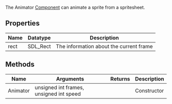 The Animator [Component](Component) can animate a sprite from a spritesheet.

## Properties
| Name | Datatype | Description |
|-------|---|---|
| rect | SDL_Rect | The information about the current frame |

## Methods
| Name | Arguments | Returns | Description |
|-------|---|---|---|
| Animator | unsigned int frames, unsigned int speed |  | Constructor |